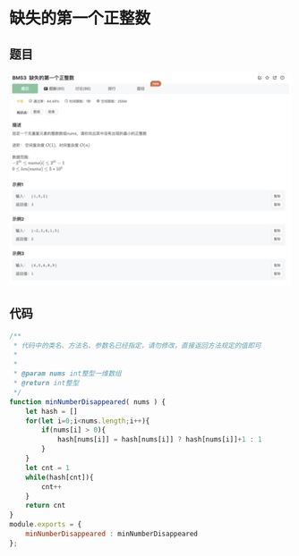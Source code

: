 # 缺失的第一个正整数

## 题目

![image-20230101181507149](image/image-20230101181507149.png)





## 代码

```jsx
/**
 * 代码中的类名、方法名、参数名已经指定，请勿修改，直接返回方法规定的值即可
 *
 * 
 * @param nums int整型一维数组 
 * @return int整型
 */
function minNumberDisappeared( nums ) {
    let hash = []
    for(let i=0;i<nums.length;i++){
        if(nums[i] > 0){
            hash[nums[i]] = hash[nums[i]] ? hash[nums[i]]+1 : 1
        }
    }
    let cnt = 1
    while(hash[cnt]){
        cnt++
    }
    return cnt
}
module.exports = {
    minNumberDisappeared : minNumberDisappeared
};
```